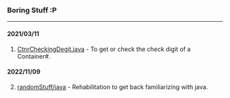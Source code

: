 ### Boring Stuff :P
--- 
#### 2021/03/11
1. [CtnrCheckingDegit.java](CtnrCheckingDegit.java) - To get or check the check digit of a Container#.
#### 2022/11/09
2. [randomStuff/java](randomStuff.java) - Rehabilitation to get back familiarizing with java.
